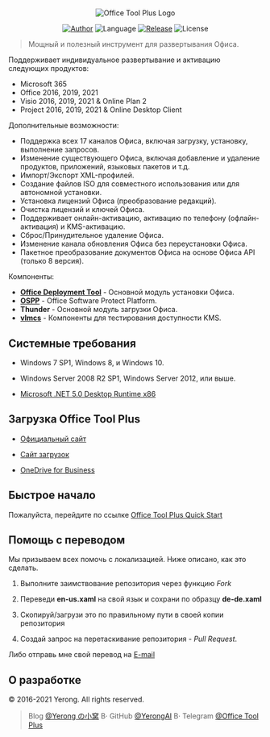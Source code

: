 ﻿#

<p align="center">
<img alt="Office Tool Plus Logo" src="https://otp.landian.vip/static/images/logo.png"/>
</p>

<p align="center">
<a href="https://www.coolhub.top/" target="_blank"><img alt="Author" src="https://img.shields.io/badge/Author-Yerong-blue?style=flat-square"/></a>
<img alt="Language" src="https://img.shields.io/badge/Language-C%23-green?style=flat-square"/>
<a href="https://otp.landian.vip/" target="_blank"><img alt="Release" src="https://img.shields.io/github/v/release/YerongAI/Office-Tool?style=flat-square"/></a>
<img alt="License" src="https://img.shields.io/github/license/YerongAI/Office-Tool?style=flat-square"/>
</p>

> Мощный и полезный инструмент для развертывания Офиса.

Поддерживает индивидуальное развертывание и активацию следующих продуктов:

- Microsoft 365
- Office 2016, 2019, 2021
- Visio 2016, 2019, 2021 & Online Plan 2
- Project 2016, 2019, 2021 & Online Desktop Client

Дополнительные возможности:

- Поддержка всех 17 каналов Офиса, включая загрузку, установку, выполнение запросов.
- Изменение существующего Офиса, включая добавление и удаление продуктов, приложений, языковых пакетов и т.д.
- Импорт/Экспорт XML-профилей.
- Создание файлов ISO для совместного использования или для автономной установки.
- Установка лицензий Офиса (преобразование редакций).
- Очистка лицензий и ключей Офиса.
- Поддерживает онлайн-активацию, активацию по телефону (офлайн-активация) и KMS-активацию.
- Сброс/Принудительное удаление Офиса.
- Изменение канала обновления Офиса без переустановки Офиса.
- Пакетное преобразование документов Офиса на основе Офиса API (только 8 версия).

Компоненты:

- **[Office Deployment Tool](https://docs.microsoft.com/en-us/deployoffice/overview-office-deployment-tool)** - Основной модуль установки Офиса.
- **[OSPP](https://docs.microsoft.com/en-us/DeployOffice/vlactivation/tools-to-manage-volume-activation-of-office)** - Office Software Protect Platform.
- **Thunder** - Основной модуль загрузки Офиса.
- **[vlmcs](https://github.com/Wind4/vlmcsd)** - Компоненты для тестирования доступности KMS.

## Системные требования

- Windows 7 SP1, Windows 8, и Windows 10.
- Windows Server 2008 R2 SP1, Windows Server 2012, или выше.

- [Microsoft .NET 5.0 Desktop Runtime x86](https://dotnet.microsoft.com/download/dotnet/current/runtime)

## Загрузка Office Tool Plus

- [Официальный сайт](https://otp.landian.vip/)

- [Сайт загрузок](https://download.coolhub.top/)

- [OneDrive for Business](https://coolhub-my.sharepoint.com/:f:/g/personal/yerong_coolhub_onmicrosoft_com/Ev9IUbXAw01JgwrAgsIFB8YBzJebdZZpmsR9hZFAZZVDgg?e=AkSdZU)

## Быстрое начало

Пожалуйста, перейдите по ссылке [Office Tool Plus Quick Start](https://github.com/YerongAI/Office-Tool/wiki/Office-Tool-Plus-Quick-Start)

## Помощь с переводом

Мы призываем всех помочь с локализацией. Ниже описано, как это сделать.

1. Выполните заимствование репозитория через функцию *Fork*

2. Переведи **en-us.xaml** на свой язык и сохрани по образцу **de-de.xaml**

3. Скопируй/загрузи это по правильному пути в своей копии репозитория

4. Создай запрос на перетаскивание репозитория - *Pull Request*.

Либо отправь мне свой перевод на [E-mail](mailto:yerong@coolhub.top)

## О разработке

© 2016-2021 Yerong. All rights reserved.

> Blog [@Yerong の小窝](https://www.coolhub.top/) В· GitHub [@YerongAI](https://github.com/YerongAI) В· Telegram [@Office Tool Plus](https://t.me/otp_channel)
